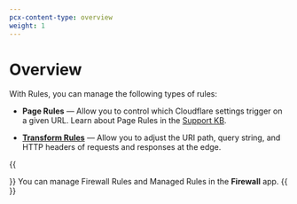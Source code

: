 ```yaml
---
pcx-content-type: overview
weight: 1
---
```


# Overview

With Rules, you can manage the following types of rules:

- **Page Rules** — Allow you to control which Cloudflare settings trigger on a given URL. Learn about Page Rules in the [Support KB](https://support.cloudflare.com/hc/articles/218411427).

- [**Transform Rules**](/transform) — Allow you to adjust the URI path, query string, and HTTP headers of requests and responses at the edge.

{{<Aside type="note" header="Note">}}
You can manage Firewall Rules and Managed Rules in the **Firewall** app.
{{</Aside>}}
